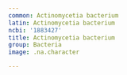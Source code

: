 ```yaml
---
common: Actinomycetia bacterium
latin: Actinomycetia bacterium
ncbi: '1883427'
title: Actinomycetia bacterium
group: Bacteria
image: .na.character

---
```

